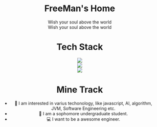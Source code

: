 <div align="center">

# FreeMan's Home

Wish your soul above the world<br>
Wish your soul above the world
<br>

# Tech Stack

  <a href="https://skillicons.dev">
    <img src="https://skillicons.dev/icons?i=c,cpp,java,python,r" />
  </a>
    <br>
  <a href="https://skillicons.dev">
    <img src="https://skillicons.dev/icons?i=html,css,sass,javascript,spring" />
  </a>
    <br>
  <a href="https://skillicons.dev">
    <img src="https://skillicons.dev/icons?i=mysql,redis,git,vscode,md" />
  </a>

# Mine Track
+ 🚀 I am interested in varius techonology, like javascript, AI, algorithm, JVM, Software Engineering etc.
+ 🏫 I am a sophomore undergraduate student.
+ 💻 I want to be a awesome engineer.
